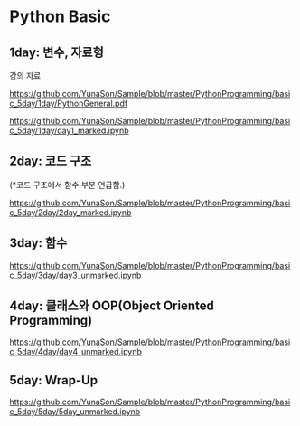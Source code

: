 # Python Basic

## 1day: 변수, 자료형

강의 자료

https://github.com/YunaSon/Sample/blob/master/PythonProgramming/basic_5day/1day/PythonGeneral.pdf

https://github.com/YunaSon/Sample/blob/master/PythonProgramming/basic_5day/1day/day1_marked.ipynb

## 2day: 코드 구조
(*코드 구조에서 함수 부분 언급함.)

https://github.com/YunaSon/Sample/blob/master/PythonProgramming/basic_5day/2day/2day_marked.ipynb


## 3day: 함수
https://github.com/YunaSon/Sample/blob/master/PythonProgramming/basic_5day/3day/day3_unmarked.ipynb



## 4day: 클래스와 OOP(Object Oriented Programming)
https://github.com/YunaSon/Sample/blob/master/PythonProgramming/basic_5day/4day/day4_unmarked.ipynb


## 5day: Wrap-Up
https://github.com/YunaSon/Sample/blob/master/PythonProgramming/basic_5day/5day/5day_unmarked.ipynb
